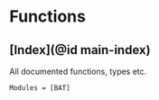 # Functions

## [Index](@id main-index)

All documented functions, types etc.

```@autodocs
Modules = [BAT]
```
